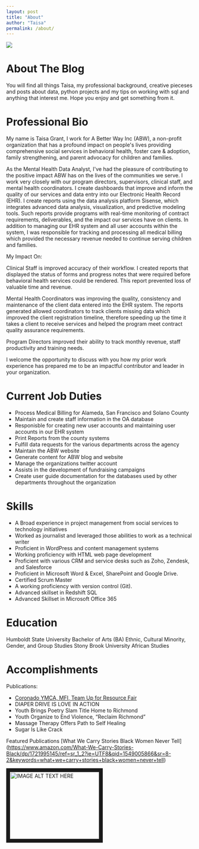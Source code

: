```yaml
---
layout: post
title: "About"
author: "Taisa"
permalink: /about/
---
```


<img src="/20160624_123258.jpg" />

# About The Blog

You will find all things Taisa, my professional background, creative pieceses and posts about data, python projects and my tips on working with sql and anything that interest me. Hope you enjoy and get something from it.

# Professional Bio

My name is Taisa Grant, I work for A Better Way Inc (ABW), a non-profit organization that has a profound impact on people's lives providing comprehensive social services in behavioral health, foster care & adoption, family strengthening, and parent advocacy for children and families. 

As the Mental Health Data Analyst, I've had the pleasure of contributing to the positive impact ABW has on the lives of the communities we serve. I work very closely with our program directors, supervisors, clinical staff, and mental health coordinators. I create dashboards that improve and inform the quality of our services and data entry into our Electronic Health Record (EHR). I create reports using the data analysis platform Sisense, which integrates advanced data analysis, visualization, and predictive modeling tools. Such reports provide programs with real-time monitoring of contract requirements, deliverables, and the impact our services have on clients. In addition to managing our EHR system and all user accounts within the system, I was responsible for tracking and processing all medical billing which provided the necessary revenue needed to continue serving children and families.

My Impact On:

Clinical Staff is improved accuracy of their workflow. I created reports that displayed the status of forms and progress notes that were required before behavioral health services could be rendered. This report prevented loss of valuable time and revenue.

Mental Health Coordinators was improving the quality, consistency and maintenance of the client data 
entered into the EHR system. The reports generated allowed coordinators to track clients missing data which improved the client registration timeline, therefore speeding up the time it takes a client to receive services and helped the program meet contract quality assurance requirements. 

Program Directors improved their ability to track monthly revenue, staff productivity and training needs.

I welcome the opportunity to discuss with you how my prior work experience has prepared me to be an impactful contributor and leader in your organization.

# Current Job Duties
- Process Medical Billing for Alameda, San Francisco and Solano County
- Maintain and create staff information in the OA database
- Responisble for creating new user accounts and maintaining user accounts in our EHR system 
- Print Reports from the county systems 
- Fulfill data requests for the various departments across the agency
- Maintain the ABW website
- Generate content for ABW blog and website
- Manage the organizations twitter account
- Assists in the development of fundraising campaigns
- Create user guide documentation for the databases used by other departments throughout the organization

# Skills

- A Broad experience in project management from social services to technology initiatives
- Worked as journalist and leveraged those abilities to work as a technical writer
- Proficient in WordPress and content management systems
- Working proficiency with HTML web page development
- Proficient with various CRM and service desks such as Zoho, Zendesk, and Salesforce
- Proficient in Microsoft Word & Excel, SharePoint and Google Drive. 
- Certified Scrum Master 
- A working proficiency with version control (Git).
- Advanced skillset in Redshift SQL
- Advanced Skillset in Microsoft Office 365 

# Education

Humboldt State University Bachelor of Arts (BA) Ethnic, Cultural Minority, Gender, and Group Studies
Stony Brook University     African Studies

# Accomplishments
Publications:
- [Coronado YMCA, MFI, Team Up for Resource Fair](https://richmondpulse.org/2012/07/16/coronado-ymca-mfi-team-up-for-resource-fair/)
- DIAPER DRIVE IS LOVE IN ACTION 
- Youth Brings Poetry Slam Title Home to Richmond 
- Youth Organize to End Violence, “Reclaim Richmond” 
- Massage Therapy Offers Path to Self Healing 
- Sugar Is Like Crack

Featured Publications
[What We Carry Stories Black Women Never Tell] (https://www.amazon.com/What-We-Carry-Stories-Black/dp/1721995145/ref=sr_1_2?ie=UTF8&qid=1549005866&sr=8-2&keywords=what+we+carry+stories+black+women+never+tell)

<img src="http://taisagrant.com/Stories%20Black%20Women%20Never%20Tell%20Image.jpg" 
alt="IMAGE ALT TEXT HERE" width="240" height="180" border="10">


